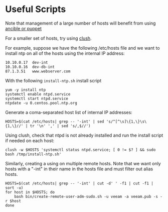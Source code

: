 # Useful Scripts

Note that management of a large number of hosts will benefit from using [ancible or puppet](https://www.devopsgroup.com/2018/01/10/puppet-vs-ansible/)

For a smaller set of hosts, try using [clush](https://clustershell.readthedocs.io/en/latest/tools/clush.html).

For example, suppose we have the following /etc/hosts file and we want to install ntp on all of the
hosts using the internal IP address:
```
10.10.0.17  dev-int
10.10.0.16  dev-db-int
87.1.3.51   www.webserver.com
```

With the following `install-ntp.sh` install script
```
yum -y install ntp
systemctl enable ntpd.service
systemctl start ntpd.service
ntpdate -u 0.centos.pool.ntp.org
```

Generate a coma-separated host list of internal IP addresses:
```
HOSTS=$(cat /etc/hosts| grep -- '-int' | sed 's/^[^\s]\{1,\}\s\{1,\}//' | tr '\n' ',' | sed 's/,$//')
```

Using clush, check that ntpd is not already installed and run the install script if needed on each
host:
```
clush -w $HOSTS 'systemctl status ntpd.service; [ 0 != $? ] && sudo bash /tmp/install-ntp.sh'
```

Similarly, creating a using on multiple remote hosts. Note that we want only hosts with a "-int" in
their name in the hosts file and must filter out alias hosts.

```
HOSTS=$(cat /etc/hosts| grep -- '-int' | cut -d' ' -f1 | cut -f1 | sort -u)
for host in $HOSTS; do
    bash bin/create-remote-user-adm-sudo.sh -u veeam -a veeam.pub -s -r $host
done
```
